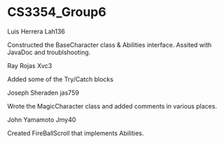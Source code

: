 # CS3354_Group6

Luis Herrera Lah136

Constructed the BaseCharacter class & Abilities interface. Assited with JavaDoc and troublshooting.

Ray Rojas Xvc3

Added some of the Try/Catch blocks

Joseph Sheraden jas759

Wrote the MagicCharacter class and added comments in various places.

John Yamamoto Jmy40

Created FireBallScroll that implements Abilities. 

